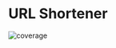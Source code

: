 # URL Shortener

![coverage](https://img.shields.io/endpoint?url=https://gist.githubusercontent.com/jopplt/43de0052ef7377c883bb8f7547f3d767/raw/pytest-coverage-comment__main.json)
